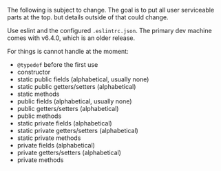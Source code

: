 The following is subject to change.  The goal is to put all user serviceable parts at the top. but details outside of that could change.

Use eslint and the configured `.eslintrc.json`.  The primary dev machine comes with v6.4.0, which is an older release.

For things is cannot handle at the moment:

- `@typedef` before the first use
- constructor
- static public fields (alphabetical, usually none)
- static public getters/setters (alphabetical)
- static methods
- public fields (alphabetical, usually none)
- public getters/setters (alphabetical)
- public methods
- static private fields (alphabetical)
- static private getters/setters (alphabetical)
- static private methods
- private fields (alphabetical)
- private getters/setters (alphabetical)
- private methods
